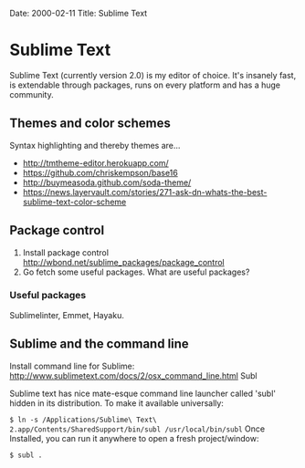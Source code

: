 Date: 2000-02-11
Title: Sublime Text

# Sublime Text
Sublime Text (currently version 2.0) is my editor of choice. It's insanely fast, is extendable through packages, runs on every platform and has a huge community.

## Themes and color schemes
Syntax highlighting and thereby themes are…

- http://tmtheme-editor.herokuapp.com/
- https://github.com/chriskempson/base16
- http://buymeasoda.github.com/soda-theme/
- https://news.layervault.com/stories/271-ask-dn-whats-the-best-sublime-text-color-scheme

## Package control
1. Install package control http://wbond.net/sublime_packages/package_control
2. Go fetch some useful packages. What are useful packages?

### Useful packages
Sublimelinter, Emmet, Hayaku.

## Sublime and the command line
Install command line for Sublime: http://www.sublimetext.com/docs/2/osx_command_line.html
Subl

Sublime text has nice mate-esque command line launcher called 'subl' hidden in its distribution. To make it available universally:

`$ ln -s /Applications/Sublime\ Text\ 2.app/Contents/SharedSupport/bin/subl /usr/local/bin/subl`
Once Installed, you can run it anywhere to open a fresh project/window:

`$ subl .`
